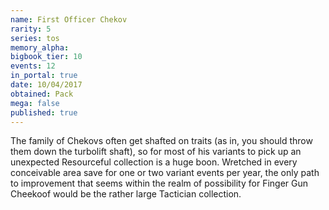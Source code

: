 ```yaml
---
name: First Officer Chekov
rarity: 5
series: tos
memory_alpha:
bigbook_tier: 10
events: 12
in_portal: true
date: 10/04/2017
obtained: Pack
mega: false
published: true
---
```


The family of Chekovs often get shafted on traits (as in, you should throw them down the turbolift shaft), so for most of his variants to pick up an unexpected Resourceful collection is a huge boon. Wretched in every conceivable area save for one or two variant events per year, the only path to improvement that seems within the realm of possibility for Finger Gun Cheekoof would be the rather large Tactician collection.
